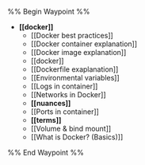 %% Begin Waypoint %%
- **[[docker]]**
	- [[Docker best practices]]
	- [[Docker container explanation]]
	- [[Docker image explanation]]
	- [[docker]]
	- [[Dockerfile exaplanation]]
	- [[Environmental variables]]
	- [[Logs in container]]
	- [[Networks in Docker]]
	- **[[nuances]]**
	- [[Ports in container]]
	- **[[terms]]**
	- [[Volume & bind mount]]
	- [[What is Docker? (Basics)]]

%% End Waypoint %%